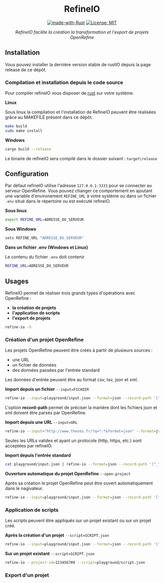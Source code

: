 <div align="center">

# RefineIO

[![made-with-Rust](https://img.shields.io/badge/Made%20with-Rust-1f425f.svg)](https://www.rust-lang.org/)
[![License: MIT](https://img.shields.io/badge/License-MIT-yellow.svg)](https://opensource.org/licenses/MIT)

_RefineIO facilite la création la transformation et l'export de projets OpenRefine_
</div>

## Installation

Vous pouvez installer la dernière version stable de rustIO depuis la page release de ce dépôt.

### Compilation et installation depuis le code source


Pour compiler refineIO vous disposer de [rust](https://www.rust-lang.org/tools/install) sur votre système.

__Linux__

Sous linux la compilation et l'installation de RefineIO peuvent être réalisées grâce au MAKEFILE présent dans ce dépôt.

```sh
make build
sudo make install
```

__Windows__

```sh
cargo build --release
```

Le binaire de refineIO sera compilé dans le dossier suivant : `target\release`

## Configuration

Par défaut refineIO utilise l'adresse `127.0.0.1:3333` pour se connecter au serveur OpenRefine. Vous pouvez changer ce comportement en ajoutant une variable d'environement `REFINE_URL` à votre système ou dans un fichier `.env` situé dans le répertoire ou est exécuté refineIO.

__Sous linux__

```sh
export REFINE_URL=ADRESSE_DU_SERVEUR
```

__Sous Windows__

```cmd
setx REFINE_URL "ADRESSE_DU_SERVEUR"
```

__Dans un fichier .env (Windows et Linux)__

Le contenu du fichier `.env` doit contenir

```sh
REFINE_URL=ADRESSE_DU_SERVEUR
```


## Usages

RefineIO permet de réaliser trois grands types d'opérations avec OpenRefine : 

* __la création de projets__
* __l'application de scripts__
* __l'export de projets__

```sh
refine-io -h
```

### Création d'un projet OpenRefine

Les projets OpenRefine peuvent être créés à partir de plusieurs sources :

* une URL
* un fichier de données
* des données passées par l'entrée standard

Les données d'entrée peuvent être au format csv, tsv, json et xml.


__Import depuis un fichier__ `--input=FICHIER`


```sh
refine-io --input=playground/input.json --format=json --record-path '["_", "response", "docs", "_"]'
```

L'option __record-path__ permet de préciser la manière dont les fichiers json et xml doivent être parsés par OpenRefine.

__Import depuis une URL__ `--input=URL`

```sh
refine-io --input="http://www.theses.fr/?q=*:*&format=json" --format=json --record-path '["_", "response", "docs", "_"]'
```

Seules les URLs valides et ayant un protocole (http, https, etc.) sont acceptées par refineIO.

__Import depuis l'entrée standard__

```sh
cat playground/input.json | refine-io --format=json --record-path '["_", "response", "docs", "_"]'
```

__Ouverture automatique du projet OpenRefine__ `--open-project`

Après sa création le projet OpenRefine peut être ouvert automatiquement dans le nagivateur.

```sh
refine-io --input=playground/input.json --format=json --record-path '["_", "response", "docs", "_"]' --open-project
```

### Application de scripts

Les scripts peuvent être appliqués sur un projet existant ou sur un projet créé.

__Après la création d'un projet__ `--script=SCRIPT.json`

```sh
refine-io --input=playground/input.json --format=json --record-path '["_", "response", "docs", "_"]' --script=playground/script.json
```

__Sur un projet existant__ `--script=SCRIPT.json`

```sh
refine-io --project-id=123456789 --script=playground/script.json
```

### Export d'un projet


